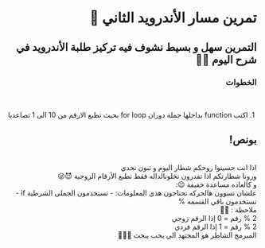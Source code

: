 <div dir = "rtl">

# تمرين مسار الأندرويد الثاني 💚
## التمرين سهل و بسيط نشوف فيه تركيز طلبة الأندرويد في شرح اليوم 💪🏻
### الخطوات 

<br>

&#x202b; 1. اكتب function بداخلها جملة دوران for  loop بحيث تطبع الارقم من 10 الى 1 تصاعديا

## بونص! 
<br>
اذا انت حسيتوا روحكم شطار اليوم و تبون تحدي 
<br>
ورونا شطارتكم اذا تقدرون تخلونالداله فقط تطبع الأرقام الزوجية 😈😜
<br>
و كالعاده مساعدة خفيفة 😉: 
<br>
علشان تسوون هالحركه تحتاجون هذي المعلومات:
- تستخدمون الجملى الشرطية if 
- تستخدمون باقي القسمه %
<br>
ملاحظة : 📢📢  
<br>
2 % رقم = 0 إذا الرقم زوجي
<br>
2 % رقم = 1 إذا الرقم فردي
<br>
المبرمج الشاطر هو المجتهد الي يحب يبحث 🤩👍🏻
</div>
